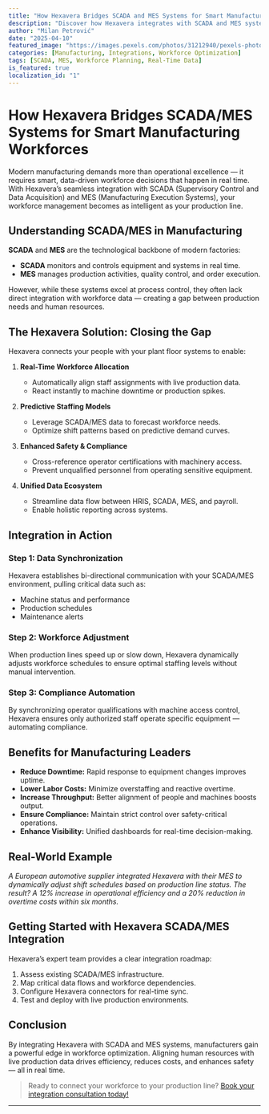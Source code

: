 ```yaml
---
title: "How Hexavera Bridges SCADA and MES Systems for Smart Manufacturing Workforces"
description: "Discover how Hexavera integrates with SCADA and MES systems to unlock real-time workforce optimization and smarter manufacturing operations."
author: "Milan Petrović"
date: "2025-04-10"
featured_image: "https://images.pexels.com/photos/31212940/pexels-photo-31212940/free-photo-of-textile-worker-operating-machinery-in-factory.jpeg?auto=compress&cs=tinysrgb&w=1260&h=750&dpr=1"
categories: [Manufacturing, Integrations, Workforce Optimization]
tags: [SCADA, MES, Workforce Planning, Real-Time Data]
is_featured: true
localization_id: "1"
---
```


# How Hexavera Bridges SCADA/MES Systems for Smart Manufacturing Workforces

Modern manufacturing demands more than operational excellence — it requires smart, data-driven workforce decisions that happen in real time. With Hexavera’s seamless integration with SCADA (Supervisory Control and Data Acquisition) and MES (Manufacturing Execution Systems), your workforce management becomes as intelligent as your production line.

## Understanding SCADA/MES in Manufacturing

**SCADA** and **MES** are the technological backbone of modern factories:

- **SCADA** monitors and controls equipment and systems in real time.
- **MES** manages production activities, quality control, and order execution.

However, while these systems excel at process control, they often lack direct integration with workforce data — creating a gap between production needs and human resources.

## The Hexavera Solution: Closing the Gap

Hexavera connects your people with your plant floor systems to enable:

1. **Real-Time Workforce Allocation**
   - Automatically align staff assignments with live production data.
   - React instantly to machine downtime or production spikes.

2. **Predictive Staffing Models**
   - Leverage SCADA/MES data to forecast workforce needs.
   - Optimize shift patterns based on predictive demand curves.

3. **Enhanced Safety & Compliance**
   - Cross-reference operator certifications with machinery access.
   - Prevent unqualified personnel from operating sensitive equipment.

4. **Unified Data Ecosystem**
   - Streamline data flow between HRIS, SCADA, MES, and payroll.
   - Enable holistic reporting across systems.

## Integration in Action

### Step 1: Data Synchronization
Hexavera establishes bi-directional communication with your SCADA/MES environment, pulling critical data such as:

- Machine status and performance
- Production schedules
- Maintenance alerts

### Step 2: Workforce Adjustment
When production lines speed up or slow down, Hexavera dynamically adjusts workforce schedules to ensure optimal staffing levels without manual intervention.

### Step 3: Compliance Automation
By synchronizing operator qualifications with machine access control, Hexavera ensures only authorized staff operate specific equipment — automating compliance.

## Benefits for Manufacturing Leaders

- **Reduce Downtime:** Rapid response to equipment changes improves uptime.
- **Lower Labor Costs:** Minimize overstaffing and reactive overtime.
- **Increase Throughput:** Better alignment of people and machines boosts output.
- **Ensure Compliance:** Maintain strict control over safety-critical operations.
- **Enhance Visibility:** Unified dashboards for real-time decision-making.

## Real-World Example

_A European automotive supplier integrated Hexavera with their MES to dynamically adjust shift schedules based on production line status. The result? A 12% increase in operational efficiency and a 20% reduction in overtime costs within six months._

## Getting Started with Hexavera SCADA/MES Integration

Hexavera’s expert team provides a clear integration roadmap:

1. Assess existing SCADA/MES infrastructure.
2. Map critical data flows and workforce dependencies.
3. Configure Hexavera connectors for real-time sync.
4. Test and deploy with live production environments.

## Conclusion

By integrating Hexavera with SCADA and MES systems, manufacturers gain a powerful edge in workforce optimization. Aligning human resources with live production data drives efficiency, reduces costs, and enhances safety — all in real time.

> Ready to connect your workforce to your production line? [Book your integration consultation today!](https://hexavera.com/contact)

---